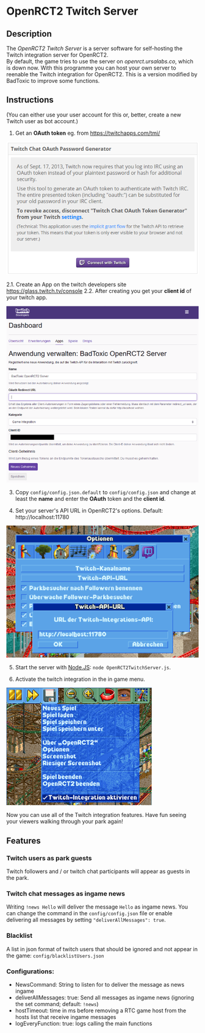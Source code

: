 # OpenRCT2 Twitch Server

## Description

The *OpenRCT2 Twitch Server* is a server software for self-hosting the Twitch integration server for OpenRCT2.  
By default, the game tries to use the server on *openrct.ursalabs.co*, which is down now. With this programme you can host your own server to reenable the Twitch integration for OpenRCT2.
This is a version modified by BadToxic to improve some functions.

## Instructions

(You can either use your user account for this or, better, create a new Twitch user as bot account.)

1. Get an **OAuth token** eg. from https://twitchapps.com/tmi/

![Twitch Chat OAuth Password Generator](/img/twitch-chat-oauth-password-generator.png)

2.1. Create an App on the twitch developers site https://glass.twitch.tv/console
2.2. After creating you get your **client id** of your twitch app.

![Twitch Dev-Portal: Client id](/img/twitch-dev-portal-app-client-id.png)

3. Copy `config/config.json.default` to `config/config.json` and change at least the **name** and enter the **OAuth** token and the **client id**.  

4. Set your server's API URL in OpenRCT2's options. Default: http://localhost:11780

![Twitch-API-URL](/img/twitch-api-url.png)

5. Start the server with [Node.JS](https://nodejs.org): `node OpenRCT2TwitchServer.js`.

6. Activate the twitch integration in the in game menu.

![Activate Twitch-Integration](/img/activate-twitch-integration.png)

Now you can use all of the Twitch integration features. Have fun seeing your viewers walking through your park again!

## Features

### Twitch users as park guests
Twitch followers and / or twitch chat participants will appear as guests in the park. 

### Twitch chat messages as ingame news
Writing `!news Hello` will deliver the message `Hello` as ingame news.
You can change the command in the `config/config.json` file or enable delivering all messages by setting `"deliverAllMessages": true`.

### Blacklist

A list in json format of twitch users that should be ignored and not appear in the game: `config/blacklistUsers.json`

### Configurations:

* NewsCommand: String to listen for to deliver the message as news ingame
* deliverAllMessages: true: Send all messages as ingame news (ignoring the set command; default: `!news`)
* hostTimeout: time in ms before removing a RTC game host from the hosts list that receive ingame messages
* logEveryFunction: true: logs calling the main functions
